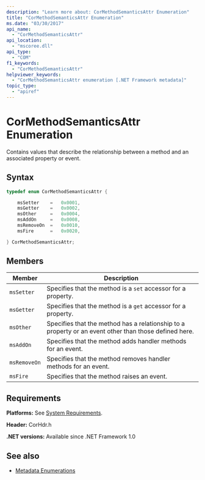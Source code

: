 ```yaml
---
description: "Learn more about: CorMethodSemanticsAttr Enumeration"
title: "CorMethodSemanticsAttr Enumeration"
ms.date: "03/30/2017"
api_name:
  - "CorMethodSemanticsAttr"
api_location:
  - "mscoree.dll"
api_type:
  - "COM"
f1_keywords:
  - "CorMethodSemanticsAttr"
helpviewer_keywords:
  - "CorMethodSemanticsAttr enumeration [.NET Framework metadata]"
topic_type:
  - "apiref"
---
```

# CorMethodSemanticsAttr Enumeration

Contains values that describe the relationship between a method and an associated property or event.

## Syntax

```cpp
typedef enum CorMethodSemanticsAttr {

    msSetter    =   0x0001,
    msGetter    =   0x0002,
    msOther     =   0x0004,
    msAddOn     =   0x0008,
    msRemoveOn  =   0x0010,
    msFire      =   0x0020,

} CorMethodSemanticsAttr;
```

## Members

|Member|Description|
|------------|-----------------|
|`msSetter`|Specifies that the method is a `set` accessor for a property.|
|`msGetter`|Specifies that the method is a `get` accessor for a property.|
|`msOther`|Specifies that the method has a relationship to a property or an event other than those defined here.|
|`msAddOn`|Specifies that the method adds handler methods for an event.|
|`msRemoveOn`|Specifies that the method removes handler methods for an event.|
|`msFire`|Specifies that the method raises an event.|

## Requirements

 **Platforms:** See [System Requirements](../../../framework/get-started/system-requirements.md).

 **Header:** CorHdr.h

 **.NET versions:** Available since .NET Framework 1.0

## See also

- [Metadata Enumerations](metadata-enumerations.md)
